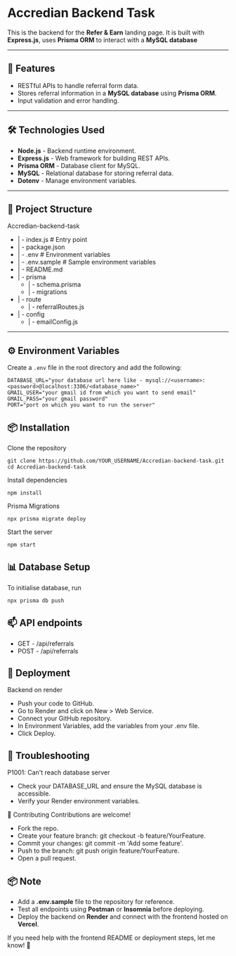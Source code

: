 # Accredian Backend Task

This is the backend for the **Refer & Earn** landing page. It is built with **Express.js**, uses **Prisma ORM** to interact with a **MySQL database**  

---

## 🚀 Features
- RESTful APIs to handle referral form data.  
- Stores referral information in a **MySQL database** using **Prisma ORM**. 
- Input validation and error handling.  

---

## 🛠️ Technologies Used
- **Node.js** - Backend runtime environment.  
- **Express.js** - Web framework for building REST APIs.  
- **Prisma ORM** - Database client for MySQL.  
- **MySQL** - Relational database for storing referral data.
- **Dotenv** - Manage environment variables.  

---

## 📂 Project Structure
Accredian-backend-task
- | - index.js # Entry point
- | - package.json
- | - .env # Environment variables
- | - .env.sample # Sample environment variables
- | - README.md
- | - prisma
  - | - schema.prisma
  - | - migrations
- | - route
  - | - referralRoutes.js
- | - config
  - | - emailConfig.js



---

## ⚙️ Environment Variables

Create a `.env` file in the root directory and add the following:

```env
DATABASE_URL="your database url here like - mysql://<username>:<password>@localhost:3306/<database_name>"
GMAIL_USER="your gmail id from which you want to send email"
GMAIL_PASS="your gmail password"
PORT="port on which you want to run the server"
```

## 📦 Installation
Clone the repository
```
git clone https://github.com/YOUR_USERNAME/Accredian-backend-task.git
cd Accredian-backend-task
```
Install dependencies
```
npm install
```
Prisma Migrations
```
npx prisma migrate deploy
```
Start the server
```
npm start
```

## 📊 Database Setup
To initialise database, run
```
npx prisma db push
```
## 📫 API endpoints
- GET - /api/referrals
- POST - /api/referrals

## 🚀 Deployment
Backend on render
- Push your code to GitHub.
- Go to Render and click on New > Web Service.
- Connect your GitHub repository.
- In Environment Variables, add the variables from your .env file.
- Click Deploy.

## 🐛 Troubleshooting
P1001: Can't reach database server

- Check your DATABASE_URL and ensure the MySQL database is accessible.
- Verify your Render environment variables.

🤝 Contributing
Contributions are welcome!

- Fork the repo.
- Create your feature branch: git checkout -b feature/YourFeature.
- Commit your changes: git commit -m 'Add some feature'.
- Push to the branch: git push origin feature/YourFeature.
- Open a pull request.

## 📦 Note  
- Add a **.env.sample** file to the repository for reference.  
- Test all endpoints using **Postman** or **Insomnia** before deploying.  
- Deploy the backend on **Render** and connect with the frontend hosted on **Vercel**.  

If you need help with the frontend README or deployment steps, let me know! 🚀

